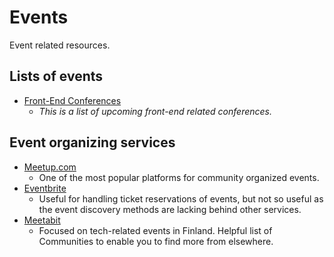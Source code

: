 # Events

Event related resources.


## Lists of events

- [Front-End Conferences](https://github.com/frontendfront/front-end-conferences)
  - _This is a list of upcoming front-end related conferences._


## Event organizing services

- [Meetup.com](http://www.meetup.com/)
  - One of the most popular platforms for community organized events.
- [Eventbrite](https://www.eventbrite.com/)
  - Useful for handling ticket reservations of events, but not so useful as the event discovery methods are lacking behind other services.
- [Meetabit](https://meetabit.com/)
  - Focused on tech-related events in Finland. Helpful list of Communities to enable you to find more from elsewhere.
